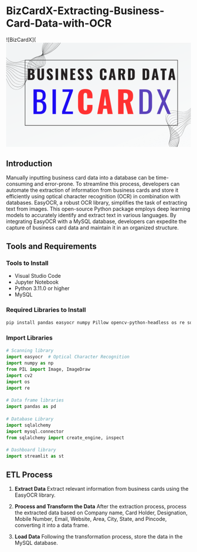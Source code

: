 # BizCardX-Extracting-Business-Card-Data-with-OCR
![BizCardX](![BizCardX](https://github.com/Benny-752/BizCardX-Extracting-Business-Card-Data-with-OCR/blob/main/BizCardX.png)

## Introduction
Manually inputting business card data into a database can be time-consuming and error-prone. To streamline this process, developers can automate the extraction of information from business cards and store it efficiently using optical character recognition (OCR) in combination with databases. EasyOCR, a robust OCR library, simplifies the task of extracting text from images. This open-source Python package employs deep learning models to accurately identify and extract text in various languages. By integrating EasyOCR with a MySQL database, developers can expedite the capture of business card data and maintain it in an organized structure.

## Tools and Requirements
### Tools to Install
- Visual Studio Code
- Jupyter Notebook
- Python 3.11.0 or higher
- MySQL

### Required Libraries to Install
```bash
pip install pandas easyocr numpy Pillow opencv-python-headless os re sqlalchemy mysql-connector-python streamlit
```

### Import Libraries
```python
# Scanning library
import easyocr  # Optical Character Recognition
import numpy as np
from PIL import Image, ImageDraw
import cv2
import os
import re

# Data frame libraries
import pandas as pd

# Database Library
import sqlalchemy
import mysql.connector
from sqlalchemy import create_engine, inspect

# Dashboard library
import streamlit as st
```

## ETL Process
1. **Extract Data**
   Extract relevant information from business cards using the EasyOCR library.

2. **Process and Transform the Data**
   After the extraction process, process the extracted data based on Company name, Card Holder, Designation, Mobile Number, Email, Website, Area, City, State, and Pincode, converting it into a data frame.

3. **Load Data**
   Following the transformation process, store the data in the MySQL database.

